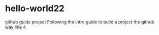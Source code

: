 # hello-world22
github guide project
Following the intro guide to build a project the github way
line 4
